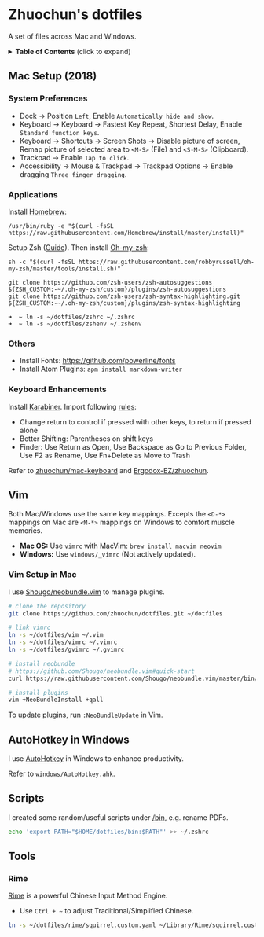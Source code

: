 # Zhuochun's dotfiles

A set of files across Mac and Windows.

<details>
  <summary><strong>Table of Contents</strong> (click to expand)</summary>

<!-- TOC depthFrom:2 -->

- [Mac Setup (2018)](#mac-setup-2018)
  - [System Preferences](#system-preferences)
  - [Applications](#applications)
  - [Keyboard Enhancements](#keyboard-enhancements)
- [Vim](#vim)
  - [Vim Setup in Mac](#vim-setup-in-mac)
- [AutoHotkey in Windows](#autohotkey-in-windows)
- [Scripts](#scripts)
- [Tools](#tools)
  - [Rime](#rime)

<!-- /TOC -->
</details>

## Mac Setup (2018)

### System Preferences

- Dock -> Position `Left`, Enable `Automatically hide and show`.
- Keyboard -> Keyboard -> Fastest Key Repeat, Shortest Delay, Enable `Standard function keys`.
- Keyboard -> Shortcuts -> Screen Shots -> Disable picture of screen, Remap picture of selected area to `<M-S>` (File) and `<S-M-S>` (Clipboard).
- Trackpad -> Enable `Tap to click`.
- Accessibility -> Mouse & Trackpad -> Trackpad Options -> Enable dragging `Three finger dragging`.

### Applications

Install [Homebrew](https://brew.sh/):

```
/usr/bin/ruby -e "$(curl -fsSL https://raw.githubusercontent.com/Homebrew/install/master/install)"
```

Setup Zsh ([Guide](https://github.com/robbyrussell/oh-my-zsh/wiki/Installing-ZSH)). Then install [Oh-my-zsh](https://github.com/robbyrussell/oh-my-zsh):

```
sh -c "$(curl -fsSL https://raw.githubusercontent.com/robbyrussell/oh-my-zsh/master/tools/install.sh)"

git clone https://github.com/zsh-users/zsh-autosuggestions ${ZSH_CUSTOM:-~/.oh-my-zsh/custom}/plugins/zsh-autosuggestions
git clone https://github.com/zsh-users/zsh-syntax-highlighting.git ${ZSH_CUSTOM:-~/.oh-my-zsh/custom}/plugins/zsh-syntax-highlighting

➜  ~ ln -s ~/dotfiles/zshrc ~/.zshrc
➜  ~ ln -s ~/dotfiles/zshenv ~/.zshenv
```

### Others

- Install Fonts: https://github.com/powerline/fonts
- Install Atom Plugins: `apm install markdown-writer`

### Keyboard Enhancements

Install [Karabiner](https://pqrs.org/osx/karabiner/index.html). Import following [rules](https://pqrs.org/osx/karabiner/complex_modifications/):

- Change return to control if pressed with other keys, to return if pressed alone
- Better Shifting: Parentheses on shift keys
- Finder: Use Return as Open, Use Backspace as Go to Previous Folder, Use F2 as Rename, Use Fn+Delete as Move to Trash

Refer to [zhuochun/mac-keyboard](https://github.com/zhuochun/mac-keyboard) and [Ergodox-EZ/zhuochun](https://github.com/zhuochun/qmk_firmware/blob/zhuochun-keymaps-3/keyboards/ergodox_ez/keymaps/zhuochun/keymap.c).

## Vim

Both Mac/Windows use the same key mappings. Excepts the `<D-*>` mappings on Mac are `<M-*>` mappings on Windows to comfort muscle memories.

- **Mac OS:** Use `vimrc` with MacVim: `brew install macvim neovim`
- **Windows:** Use `windows/_vimrc` (Not actively updated).

### Vim Setup in Mac

I use [Shougo/neobundle.vim](https://github.com/Shougo/neobundle.vim) to manage plugins.

``` bash
# clone the repository
git clone https://github.com/zhuochun/dotfiles.git ~/dotfiles

# link vimrc
ln -s ~/dotfiles/vim ~/.vim
ln -s ~/dotfiles/vimrc ~/.vimrc
ln -s ~/dotfiles/gvimrc ~/.gvimrc

# install neobundle
# https://github.com/Shougo/neobundle.vim#quick-start
curl https://raw.githubusercontent.com/Shougo/neobundle.vim/master/bin/install.sh | sh

# install plugins
vim +NeoBundleInstall +qall
```

To update plugins, run `:NeoBundleUpdate` in Vim.

## AutoHotkey in Windows

I use [AutoHotkey](http://ahkscript.org/) in Windows to enhance productivity.

Refer to `windows/AutoHotkey.ahk`.

## Scripts

I created some random/useful scripts under [/bin](https://github.com/zhuochun/dotfiles/tree/master/bin), e.g. rename PDFs.

``` bash
echo 'export PATH="$HOME/dotfiles/bin:$PATH"' >> ~/.zshrc
```

## Tools

### Rime

[Rime](https://github.com/rime) is a powerful Chinese Input Method Engine.

- Use `Ctrl + ~` to adjust Traditional/Simplified Chinese.

``` bash
ln -s ~/dotfiles/rime/squirrel.custom.yaml ~/Library/Rime/squirrel.custom.yaml
```
